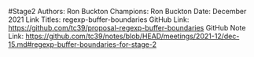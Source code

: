 #Stage2
Authors: Ron Buckton
Champions: Ron Buckton
Date: December 2021
Link Titles: regexp-buffer-boundaries
GitHub Link: https://github.com/tc39/proposal-regexp-buffer-boundaries
GitHub Note Link: https://github.com/tc39/notes/blob/HEAD/meetings/2021-12/dec-15.md#regexp-buffer-boundaries-for-stage-2
